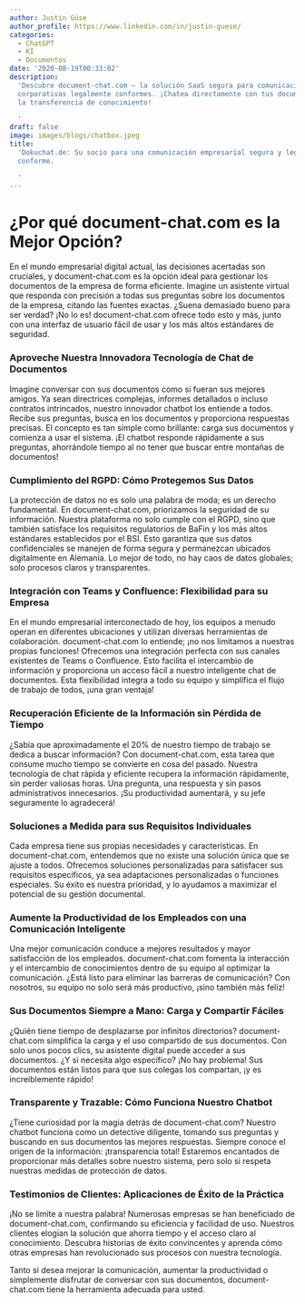 ```yaml
---
author: Justin Güse
author_profile: https://www.linkedin.com/in/justin-guese/
categories:
  - ChatGPT
  - KI
  - Documentos
date: '2020-08-19T00:33:02'
description:
  'Descubre document-chat.com – la solución SaaS segura para comunicaciones
  corporativas legalmente conformes. ¡Chatea directamente con tus documentos y optimiza
  la transferencia de conocimiento!

  '
draft: false
image: images/blogs/chatbox.jpeg
title:
  'Dokuchat.de: Su socio para una comunicación empresarial segura y legalmente
  conforme.

  '
---
```


# ¿Por qué document-chat.com es la Mejor Opción?

En el mundo empresarial digital actual, las decisiones acertadas son cruciales, y document-chat.com es la opción ideal para gestionar los documentos de la empresa de forma eficiente. Imagine un asistente virtual que responda con precisión a todas sus preguntas sobre los documentos de la empresa, citando las fuentes exactas. ¿Suena demasiado bueno para ser verdad? ¡No lo es! document-chat.com ofrece todo esto y más, junto con una interfaz de usuario fácil de usar y los más altos estándares de seguridad.

### Aproveche Nuestra Innovadora Tecnología de Chat de Documentos

Imagine conversar con sus documentos como si fueran sus mejores amigos. Ya sean directrices complejas, informes detallados o incluso contratos intrincados, nuestro innovador chatbot los entiende a todos. Recibe sus preguntas, busca en los documentos y proporciona respuestas precisas. El concepto es tan simple como brillante: carga sus documentos y comienza a usar el sistema. ¡El chatbot responde rápidamente a sus preguntas, ahorrándole tiempo al no tener que buscar entre montañas de documentos!

### Cumplimiento del RGPD: Cómo Protegemos Sus Datos

La protección de datos no es solo una palabra de moda; es un derecho fundamental. En document-chat.com, priorizamos la seguridad de su información. Nuestra plataforma no solo cumple con el RGPD, sino que también satisface los requisitos regulatorios de BaFin y los más altos estándares establecidos por el BSI. Esto garantiza que sus datos confidenciales se manejen de forma segura y permanezcan ubicados digitalmente en Alemania. Lo mejor de todo, no hay caos de datos globales; solo procesos claros y transparentes.

### Integración con Teams y Confluence: Flexibilidad para su Empresa

En el mundo empresarial interconectado de hoy, los equipos a menudo operan en diferentes ubicaciones y utilizan diversas herramientas de colaboración. document-chat.com lo entiende; ¡no nos limitamos a nuestras propias funciones! Ofrecemos una integración perfecta con sus canales existentes de Teams o Confluence. Esto facilita el intercambio de información y proporciona un acceso fácil a nuestro inteligente chat de documentos. Esta flexibilidad integra a todo su equipo y simplifica el flujo de trabajo de todos, ¡una gran ventaja!

### Recuperación Eficiente de la Información sin Pérdida de Tiempo

¿Sabía que aproximadamente el 20% de nuestro tiempo de trabajo se dedica a buscar información? Con document-chat.com, esta tarea que consume mucho tiempo se convierte en cosa del pasado. Nuestra tecnología de chat rápida y eficiente recupera la información rápidamente, sin perder valiosas horas. Una pregunta, una respuesta y sin pasos administrativos innecesarios. ¡Su productividad aumentará, y su jefe seguramente lo agradecerá!

### Soluciones a Medida para sus Requisitos Individuales

Cada empresa tiene sus propias necesidades y características. En document-chat.com, entendemos que no existe una solución única que se ajuste a todos. Ofrecemos soluciones personalizadas para satisfacer sus requisitos específicos, ya sea adaptaciones personalizadas o funciones especiales. Su éxito es nuestra prioridad, y lo ayudamos a maximizar el potencial de su gestión documental.

### Aumente la Productividad de los Empleados con una Comunicación Inteligente

Una mejor comunicación conduce a mejores resultados y mayor satisfacción de los empleados. document-chat.com fomenta la interacción y el intercambio de conocimientos dentro de su equipo al optimizar la comunicación. ¿Está listo para eliminar las barreras de comunicación? Con nosotros, su equipo no solo será más productivo, ¡sino también más feliz!

### Sus Documentos Siempre a Mano: Carga y Compartir Fáciles

¿Quién tiene tiempo de desplazarse por infinitos directorios? document-chat.com simplifica la carga y el uso compartido de sus documentos. Con solo unos pocos clics, su asistente digital puede acceder a sus documentos. ¿Y si necesita algo específico? ¡No hay problema! Sus documentos están listos para que sus colegas los compartan, ¡y es increíblemente rápido!

### Transparente y Trazable: Cómo Funciona Nuestro Chatbot

¿Tiene curiosidad por la magia detrás de document-chat.com? Nuestro chatbot funciona como un detective diligente, tomando sus preguntas y buscando en sus documentos las mejores respuestas. Siempre conoce el origen de la información: ¡transparencia total! Estaremos encantados de proporcionar más detalles sobre nuestro sistema, pero solo si respeta nuestras medidas de protección de datos.

### Testimonios de Clientes: Aplicaciones de Éxito de la Práctica

¡No se limite a nuestra palabra! Numerosas empresas se han beneficiado de document-chat.com, confirmando su eficiencia y facilidad de uso. Nuestros clientes elogian la solución que ahorra tiempo y el acceso claro al conocimiento. Descubra historias de éxito convincentes y aprenda cómo otras empresas han revolucionado sus procesos con nuestra tecnología.

Tanto si desea mejorar la comunicación, aumentar la productividad o simplemente disfrutar de conversar con sus documentos, document-chat.com tiene la herramienta adecuada para usted.
